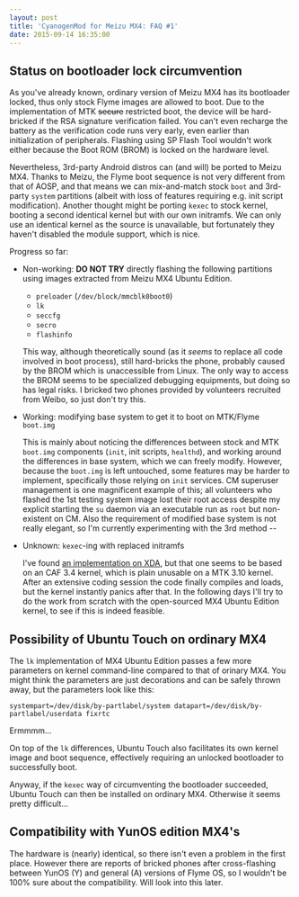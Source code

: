 ```yaml
---
layout: post
title: 'CyanogenMod for Meizu MX4: FAQ #1'
date: 2015-09-14 16:35:00
---
```


## Status on bootloader lock circumvention

As you've already known, ordinary version of Meizu MX4 has its bootloader
locked, thus only stock Flyme images are allowed to boot. Due to the
implementation of MTK <s>secure</s> restricted boot, the device will be
hard-bricked if the RSA signature verification failed. You can't even
recharge the battery as the verification code runs very early, even earlier
than initialization of peripherals. Flashing using SP Flash Tool wouldn't
work either because the Boot ROM (BROM) is locked on the hardware level.

Nevertheless, 3rd-party Android distros can (and will) be ported to Meizu MX4.
Thanks to Meizu, the Flyme boot sequence is not very different from that of
AOSP, and that means we can mix-and-match stock `boot` and 3rd-party `system`
partitions (albeit with loss of features requiring e.g. init script
modification). Another thought might be porting `kexec` to stock kernel,
booting a second identical kernel but with our own initramfs. We can only use
an identical kernel as the source is unavailable, but fortunately they haven't
disabled the module support, which is nice.

Progress so far:

*   Non-working: **DO NOT TRY** directly flashing the following partitions
    using images extracted from Meizu MX4 Ubuntu Edition.

    - `preloader` (`/dev/block/mmcblk0boot0`)
    - `lk`
    - `seccfg`
    - `secro`
    - `flashinfo`

    This way, although theoretically sound (as it *seems* to replace all code
    involved in boot process), still hard-bricks the phone, probably caused by
    the BROM which is unaccessible from Linux. The only way to access
    the BROM seems to be specialized debugging equipments, but doing so has
    legal risks. I bricked two phones provided by volunteers recruited from
    Weibo, so just don't try this.

*   Working: modifying base system to get it to boot on MTK/Flyme `boot.img`

    This is mainly about noticing the differences between stock and MTK
    `boot.img` components (`init`, init scripts, `healthd`), and working
    around the differences in base system, which we can freely modify.
    However, because the `boot.img` is left untouched, some features may be
    harder to implement, specifically those relying on `init` services.
    CM superuser management is one magnificent example of this; all volunteers
    who flashed the 1st testing system image lost their root access despite
    my explicit starting the `su` daemon via an executable run as `root` but
    non-existent on CM. Also the requirement of modified base system is not
    really elegant, so I'm currently experimenting with the 3rd method --

*   Unknown: `kexec`-ing with replaced initramfs

    I've found [an implementation on XDA][kexec-xda], but that one seems to be
    based on an CAF 3.4 kernel, which is plain unusable on a MTK 3.10 kernel.
    After an extensive coding session the code finally compiles and loads,
    but the kernel instantly panics after that. In the following days I'll
    try to do the work from scratch with the open-sourced MX4 Ubuntu Edition
    kernel, to see if this is indeed feasible.

[kexec-xda]: http://forum.xda-developers.com/showthread.php?t=2495152


## Possibility of Ubuntu Touch on ordinary MX4

The `lk` implementation of MX4 Ubuntu Edition passes a few more parameters
on kernel command-line compared to that of orinary MX4. You might think the
parameters are just decorations and can be safely thrown away, but the
parameters look like this:

```
systempart=/dev/disk/by-partlabel/system datapart=/dev/disk/by-partlabel/userdata fixrtc
```

Ermmmm...

On top of the `lk` differences, Ubuntu Touch also facilitates its own kernel
image and boot sequence, effectively requiring an unlocked bootloader to
successfully boot.

Anyway, if the `kexec` way of circumventing the bootloader succeeded, Ubuntu
Touch can then be installed on ordinary MX4. Otherwise it seems pretty difficult...


## Compatibility with YunOS edition MX4's

The hardware is (nearly) identical, so there isn't even a problem in the first
place.  However there are reports of bricked phones after cross-flashing
between YunOS (Y) and general (A) versions of Flyme OS, so I wouldn't be 100%
sure about the compatibility. Will look into this later.


<!-- vim:set ai et ts=4 sw=4 sts=4 fenc=utf-8: -->
